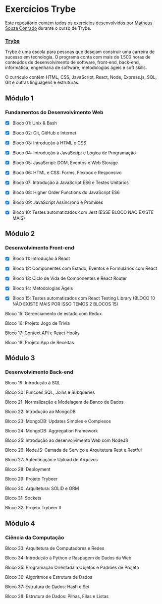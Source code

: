 # Exercícios Trybe
Este repositório contém todos os exercícios desenvolvidos por [Matheus Souza Conrado](https://www.linkedin.com/in/msconrado/) durante o curso de Trybe.

### [Trybe](https://www.betrybe.com/) 

Trybe é uma escola para pessoas que desejam construir uma carreira de sucesso em tecnologia. O programa conta com mais de 1.500 horas de conteúdos de desenvolvimento de software, front-end, back-end, informática, engenharia de software, metodologias ágeis e soft skills.

O currículo contém HTML, CSS, JavaScript, React, Node, Express.js, SQL, Git e outras linguagens e estruturas.

## Módulo 1 

### Fundamentos do Desenvolvimento Web

- [X] Bloco 01:  Unix & Bash 

- [X] Bloco 02:  Git, GitHub e Internet 

- [X] Bloco 03:  Introdução à HTML e CSS

- [X] Bloco 04:  Introdução à JavaScript e Lógica de Programação

- [X] Bloco 05:  JavaScript: DOM, Eventos e Web Storage

- [X] Bloco 06:  HTML e CSS: Forms, Flexbox e Responsivo

- [X] Bloco 07:  Introdução à JavaScript ES6 e Testes Unitários

- [X] Bloco 08:  Higher Order Functions do JavaScript ES6

- [X] Bloco 09:  JavaScript Assíncrono e Promises

- [X] Bloco 10:  Testes automatizados com Jest (ESSE BLOCO NAO EXISTE MAIS)

## Módulo 2
    
### Desenvolvimento Front-end
    
- [X] Bloco 11:  Introdução à React

- [X] Bloco 12:  Componentes com Estado, Eventos e Formulários com React

- [X] Bloco 13:  Ciclo de Vida de Componentes e React Router

- [X] Bloco 14:  Metodologias Ágeis

- [X] Bloco 15:  Testes automatizados com React Testing Library (BLOCO 10 NÃO EXISTE MAIS POR ISSO TEMOS 2 BLOCOS 15)

Bloco 15:  Gerenciamento de estado com Redux

Bloco 16:  Projeto Jogo de Trivia

Bloco 17:  Context API e React Hooks

Bloco 18:  Projeto App de Receitas

## Módulo 3
    
### Desenvolvimento Back-end
  
Bloco 19:  Introdução à SQL

Bloco 20:  Funções SQL, Joins e Subqueries

Bloco 21:  Normalização e Modelagem de Banco de Dados

Bloco 22:  Introdução ao MongoDB

Bloco 23:  MongoDB: Updates Simples e Complexos

Bloco 24:  MongoDB: Aggregation Framework

Bloco 25:  Introdução ao desenvolvimento Web com NodeJS

Bloco 26:  NodeJS: Camada de Serviço e Arquitetura Rest e Restful

Bloco 27:  Autenticação e Upload de Arquivos

Bloco 28:  Deployment

Bloco 29:  Projeto Trybeer

Bloco 30:  Arquitetura: SOLID e ORM

Bloco 31:  Sockets

Bloco 32:  Projeto Trybeer II

## Módulo 4
    
### Ciência da Computação

Bloco 33:  Arquitetura de Computadores e Redes

Bloco 34:  Introdução à Python e Raspagem de Dados da Web

Bloco 35:  Programação Orientada a Objetos e Padrões de Projeto

Bloco 36:  Algoritmos e Estrutura de Dados

Bloco 37:  Estrutura de Dados: Hash e Set

Bloco 38:  Estrutura de Dados: Pilhas, Filas e Listas
